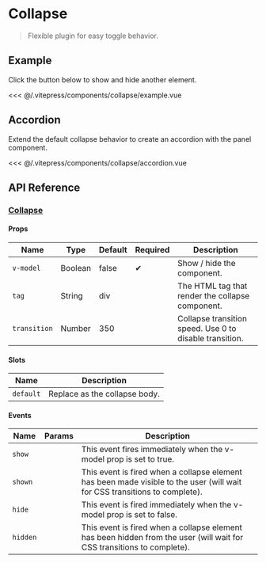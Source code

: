 # Collapse

> Flexible plugin for easy toggle behavior.

## Example

Click the button below to show and hide another element.

<collapse-example/>

<<< @/.vitepress/components/collapse/example.vue

## Accordion

Extend the default collapse behavior to create an accordion with the panel component.

<collapse-accordion/>

<<< @/.vitepress/components/collapse/accordion.vue

## API Reference

### [Collapse](https://github.com/uiv-lib/uiv/blob/1.x/src/components/collapse/Collapse.vue)

#### Props

Name                  | Type       | Default  | Required | Description
----------------      | ---------- | -------- | -------- | -----------------------
`v-model`             | Boolean    | false    | &#10004; | Show / hide the component.
`tag`                 | String     | div      |          | The HTML tag that render the collapse component.
`transition` | Number     | 350      |          | Collapse transition speed. Use 0 to disable transition.

#### Slots

Name      | Description
--------- | -----------------------
`default` | Replace as the collapse body.

#### Events

Name        | Params | Description
----------- | ------ | ---------------
`show`      |        | This event fires immediately when the v-model prop is set to true.
`shown`     |        | This event is fired when a collapse element has been made visible to the user (will wait for CSS transitions to complete).
`hide`      |        | 	This event is fired immediately when the v-model prop is set to false.
`hidden`    |        | This event is fired when a collapse element has been hidden from the user (will wait for CSS transitions to complete).
